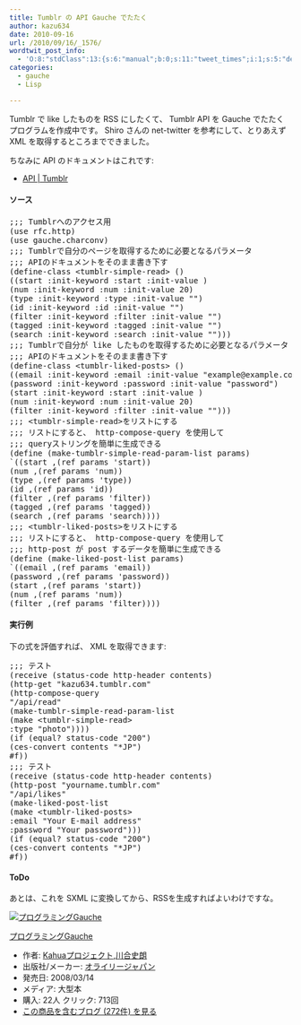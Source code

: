 ```yaml
---
title: Tumblr の API Gauche でたたく
author: kazu634
date: 2010-09-16
url: /2010/09/16/_1576/
wordtwit_post_info:
  - 'O:8:"stdClass":13:{s:6:"manual";b:0;s:11:"tweet_times";i:1;s:5:"delay";i:0;s:7:"enabled";i:1;s:10:"separation";s:2:"60";s:7:"version";s:3:"3.7";s:14:"tweet_template";b:0;s:6:"status";i:2;s:6:"result";a:0:{}s:13:"tweet_counter";i:2;s:13:"tweet_log_ids";a:1:{i:0;i:5347;}s:9:"hash_tags";a:0:{}s:8:"accounts";a:1:{i:0;s:7:"kazu634";}}'
categories:
  - gauche
  - Lisp

---
```

<div class="section">
<p>
    Tumblr で like したものを RSS にしたくて、 Tumblr API を Gauche でたたくプログラムを作成中です。 Shiro さんの net-twitter を参考にして、とりあえず XML を取得するところまでできました。
</p>
  
<p>
    ちなみに API のドキュメントはこれです:
</p>
  
<ul>
<li>
<a href="http://www.tumblr.com/docs/en/api" onclick="__gaTracker('send', 'event', 'outbound-article', 'http://www.tumblr.com/docs/en/api', 'API | Tumblr');" target="_blank">API | Tumblr</a>
</li>
</ul>
  
<h4>
    ソース
</h4>
  
<pre class="syntax-highlight">
<span class="synComment">;;; Tumblrへのアクセス用</span>
<span class="synSpecial">(</span>use rfc.http<span class="synSpecial">)</span>
<span class="synSpecial">(</span>use gauche.charconv<span class="synSpecial">)</span>
<span class="synComment">;;; Tumblrで自分のページを取得するために必要となるパラメータ</span>
<span class="synComment">;;; APIのドキュメントをそのまま書き下す</span>
<span class="synSpecial">(</span>define-class &#60;tumblr-simple-read&#62; <span class="synSpecial">()</span>
<span class="synSpecial">((</span>start :init-keyword <span class="synType">:start</span> :init-value <span class="synConstant"></span><span class="synSpecial">)</span>
<span class="synSpecial">(</span>num :init-keyword :num :init-value <span class="synConstant">20</span><span class="synSpecial">)</span>
<span class="synSpecial">(</span><span class="synStatement">type</span> :init-keyword <span class="synType">:type</span> :init-value <span class="synConstant">&#34;&#34;</span><span class="synSpecial">)</span>
<span class="synSpecial">(</span>id :init-keyword :id :init-value <span class="synConstant">&#34;&#34;</span><span class="synSpecial">)</span>
<span class="synSpecial">(</span>filter :init-keyword :filter :init-value <span class="synConstant">&#34;&#34;</span><span class="synSpecial">)</span>
<span class="synSpecial">(</span>tagged :init-keyword :tagged :init-value <span class="synConstant">&#34;&#34;</span><span class="synSpecial">)</span>
<span class="synSpecial">(</span><span class="synStatement">search</span> :init-keyword :search :init-value <span class="synConstant">&#34;&#34;</span><span class="synSpecial">)))</span>
<span class="synComment">;;; Tumblrで自分が like したものを取得するために必要となるパラメータ</span>
<span class="synComment">;;; APIのドキュメントをそのまま書き下す</span>
<span class="synSpecial">(</span>define-class &#60;tumblr-liked-posts&#62; <span class="synSpecial">()</span>
<span class="synSpecial">((</span>email :init-keyword :email :init-value <span class="synConstant">&#34;example@example.com&#34;</span><span class="synSpecial">)</span>
<span class="synSpecial">(</span>password :init-keyword :password :init-value <span class="synConstant">&#34;password&#34;</span><span class="synSpecial">)</span>
<span class="synSpecial">(</span>start :init-keyword <span class="synType">:start</span> :init-value <span class="synConstant"></span><span class="synSpecial">)</span>
<span class="synSpecial">(</span>num :init-keyword :num :init-value <span class="synConstant">20</span><span class="synSpecial">)</span>
<span class="synSpecial">(</span>filter :init-keyword :filter :init-value <span class="synConstant">&#34;&#34;</span><span class="synSpecial">)))</span>
<span class="synComment">;;; &#60;tumblr-simple-read&#62;をリストにする</span>
<span class="synComment">;;; リストにすると、 http-compose-query を使用して</span>
<span class="synComment">;;; queryストリングを簡単に生成できる</span>
<span class="synSpecial">(</span>define <span class="synSpecial">(</span>make-tumblr-simple-read-param-list params<span class="synSpecial">)</span>
<span class="synPreProc">`(</span><span class="synSpecial">(</span>start ,<span class="synSpecial">(</span>ref params <span class="synSpecial">'</span><span class="synIdentifier">start</span><span class="synSpecial">))</span>
<span class="synSpecial">(</span>num ,<span class="synSpecial">(</span>ref params <span class="synSpecial">'</span><span class="synIdentifier">num</span><span class="synSpecial">))</span>
<span class="synSpecial">(</span><span class="synStatement">type</span> ,<span class="synSpecial">(</span>ref params <span class="synSpecial">'</span><span class="synIdentifier">type</span><span class="synSpecial">))</span>
<span class="synSpecial">(</span>id ,<span class="synSpecial">(</span>ref params <span class="synSpecial">'</span><span class="synIdentifier">id</span><span class="synSpecial">))</span>
<span class="synSpecial">(</span>filter ,<span class="synSpecial">(</span>ref params <span class="synSpecial">'</span><span class="synIdentifier">filter</span><span class="synSpecial">))</span>
<span class="synSpecial">(</span>tagged ,<span class="synSpecial">(</span>ref params <span class="synSpecial">'</span><span class="synIdentifier">tagged</span><span class="synSpecial">))</span>
<span class="synSpecial">(</span><span class="synStatement">search</span> ,<span class="synSpecial">(</span>ref params <span class="synSpecial">'</span><span class="synIdentifier">search</span><span class="synSpecial">))</span><span class="synPreProc">)</span><span class="synSpecial">)</span>
<span class="synComment">;;; &#60;tumblr-liked-posts&#62;をリストにする</span>
<span class="synComment">;;; リストにすると、 http-compose-query を使用して</span>
<span class="synComment">;;; http-post が post するデータを簡単に生成できる</span>
<span class="synSpecial">(</span>define <span class="synSpecial">(</span>make-liked-post-list params<span class="synSpecial">)</span>
<span class="synPreProc">`(</span><span class="synSpecial">(</span>email ,<span class="synSpecial">(</span>ref params <span class="synSpecial">'</span><span class="synIdentifier">email</span><span class="synSpecial">))</span>
<span class="synSpecial">(</span>password ,<span class="synSpecial">(</span>ref params <span class="synSpecial">'</span><span class="synIdentifier">password</span><span class="synSpecial">))</span>
<span class="synSpecial">(</span>start ,<span class="synSpecial">(</span>ref params <span class="synSpecial">'</span><span class="synIdentifier">start</span><span class="synSpecial">))</span>
<span class="synSpecial">(</span>num ,<span class="synSpecial">(</span>ref params <span class="synSpecial">'</span><span class="synIdentifier">num</span><span class="synSpecial">))</span>
<span class="synSpecial">(</span>filter ,<span class="synSpecial">(</span>ref params <span class="synSpecial">'</span><span class="synIdentifier">filter</span><span class="synSpecial">))</span><span class="synPreProc">)</span><span class="synSpecial">)</span>
</pre>
  
<h4>
    実行例
</h4>
  
<p>
    下の式を評価すれば、 XML を取得できます:
</p>
  
<pre class="syntax-highlight">
<span class="synComment">;;; テスト</span>
<span class="synSpecial">(</span>receive <span class="synSpecial">(</span>status-code http-header contents<span class="synSpecial">)</span>
<span class="synSpecial">(</span>http-get <span class="synConstant">&#34;kazu634.tumblr.com&#34;</span>
<span class="synSpecial">(</span>http-compose-query
<span class="synConstant">&#34;/api/read&#34;</span>
<span class="synSpecial">(</span>make-tumblr-simple-read-param-list
<span class="synSpecial">(</span>make &#60;tumblr-simple-read&#62;
<span class="synType">:type</span> <span class="synConstant">&#34;photo&#34;</span><span class="synSpecial">))))</span>
<span class="synSpecial">(</span><span class="synStatement">if</span> <span class="synSpecial">(</span><span class="synStatement">equal</span>? status-code <span class="synConstant">&#34;200&#34;</span><span class="synSpecial">)</span>
<span class="synSpecial">(</span>ces-convert contents <span class="synConstant">&#34;*JP&#34;</span><span class="synSpecial">)</span>
#f<span class="synSpecial">))</span>
<span class="synComment">;;; テスト</span>
<span class="synSpecial">(</span>receive <span class="synSpecial">(</span>status-code http-header contents<span class="synSpecial">)</span>
<span class="synSpecial">(</span>http-post <span class="synConstant">&#34;yourname.tumblr.com&#34;</span>
<span class="synConstant">&#34;/api/likes&#34;</span>
<span class="synSpecial">(</span>make-liked-post-list
<span class="synSpecial">(</span>make &#60;tumblr-liked-posts&#62;
:email <span class="synConstant">&#34;Your E-mail address&#34;</span>
:password <span class="synConstant">&#34;Your password&#34;</span><span class="synSpecial">)))</span>
<span class="synSpecial">(</span><span class="synStatement">if</span> <span class="synSpecial">(</span><span class="synStatement">equal</span>? status-code <span class="synConstant">&#34;200&#34;</span><span class="synSpecial">)</span>
<span class="synSpecial">(</span>ces-convert contents <span class="synConstant">&#34;*JP&#34;</span><span class="synSpecial">)</span>
#f<span class="synSpecial">))</span>
</pre>
  
<h4>
    ToDo
</h4>
  
<p>
    あとは、これを SXML に変換してから、RSSを生成すればよいわけですな。
</p>
  
<div class="hatena-asin-detail">
<a href="http://www.amazon.co.jp/dp/4873113482/?tag=hatena_st1-22&ascsubtag=d-7ibv" onclick="__gaTracker('send', 'event', 'outbound-article', 'http://www.amazon.co.jp/dp/4873113482/?tag=hatena_st1-22&ascsubtag=d-7ibv', '');"><img src="https://images-na.ssl-images-amazon.com/images/I/51Exg14b4uL._SL160_.jpg" class="hatena-asin-detail-image" alt="プログラミングGauche" title="プログラミングGauche" /></a></p> 
    
<div class="hatena-asin-detail-info">
<p class="hatena-asin-detail-title">
<a href="http://www.amazon.co.jp/dp/4873113482/?tag=hatena_st1-22&ascsubtag=d-7ibv" onclick="__gaTracker('send', 'event', 'outbound-article', 'http://www.amazon.co.jp/dp/4873113482/?tag=hatena_st1-22&ascsubtag=d-7ibv', 'プログラミングGauche');">プログラミングGauche</a>
</p>
      
<ul>
<li>
<span class="hatena-asin-detail-label">作者:</span> <a href="http://d.hatena.ne.jp/keyword/Kahua%A5%D7%A5%ED%A5%B8%A5%A7%A5%AF%A5%C8" onclick="__gaTracker('send', 'event', 'outbound-article', 'http://d.hatena.ne.jp/keyword/Kahua%A5%D7%A5%ED%A5%B8%A5%A7%A5%AF%A5%C8', 'Kahuaプロジェクト');" class="keyword">Kahuaプロジェクト</a>,<a href="http://d.hatena.ne.jp/keyword/%C0%EE%B9%E7%BB%CB%CF%AF" onclick="__gaTracker('send', 'event', 'outbound-article', 'http://d.hatena.ne.jp/keyword/%C0%EE%B9%E7%BB%CB%CF%AF', '川合史朗');" class="keyword">川合史朗</a>
</li>
<li>
<span class="hatena-asin-detail-label">出版社/メーカー:</span> <a href="http://d.hatena.ne.jp/keyword/%A5%AA%A5%E9%A5%A4%A5%EA%A1%BC%A5%B8%A5%E3%A5%D1%A5%F3" onclick="__gaTracker('send', 'event', 'outbound-article', 'http://d.hatena.ne.jp/keyword/%A5%AA%A5%E9%A5%A4%A5%EA%A1%BC%A5%B8%A5%E3%A5%D1%A5%F3', 'オライリージャパン');" class="keyword">オライリージャパン</a>
</li>
<li>
<span class="hatena-asin-detail-label">発売日:</span> 2008/03/14
</li>
<li>
<span class="hatena-asin-detail-label">メディア:</span> 大型本
</li>
<li>
<span class="hatena-asin-detail-label">購入</span>: 22人 <span class="hatena-asin-detail-label">クリック</span>: 713回
</li>
<li>
<a href="http://d.hatena.ne.jp/asin/4873113482" onclick="__gaTracker('send', 'event', 'outbound-article', 'http://d.hatena.ne.jp/asin/4873113482', 'この商品を含むブログ (272件) を見る');" target="_blank">この商品を含むブログ (272件) を見る</a>
</li>
</ul>
</div>
    
<div class="hatena-asin-detail-foot">
</div>
</div>
</div>
